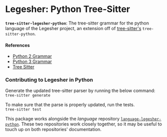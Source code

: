 # Legesher: Python Tree-Sitter  

**`tree-sitter-legesher-python`**: The tree-sitter grammar for the python language of the Legesher project, an extension off of [tree-sitter's](http://tree-sitter.github.io) `tree-sitter-python`.

#### References

* [Python 2 Grammar](https://docs.python.org/2/reference/grammar.html)
* [Python 3 Grammar](https://docs.python.org/3/reference/grammar.html)
* [Tree Sitter](https://github.com/tree-sitter/tree-sitter)

### Contributing to Legesher in Python
Generate the updated tree-sitter parser by running the below command:  
`tree-sitter generate`

To make sure that the parse is properly updated, run the tests.  
`tree-sitter test`

This package works alongside the _language_ repository [`language-legesher-python`](https://github.com/legesher/language-legesher-python). These two repositories work closely together, so it may be useful to touch up on both repositories' documentation. 
